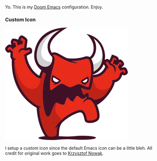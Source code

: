 Yo. This is my [Doom Emacs]() configuration. Enjoy.

### Custom Icon

![](./icons/doom.png)

I setup a custom icon since the default Emacs icon can be a little bleh. All credit for original work goes to [Krzysztof Nowak](https://dribbble.com/shots/2853986-Red). 

